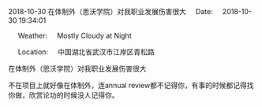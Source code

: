 2018-10-30 在体制外（思沃学院）对我职业发展伤害很大     Date:     2018-10-30 19:34:01

     Weather:     Mostly Cloudy at Night

     Location:     中国湖北省武汉市江岸区青松路

在体制外（思沃学院）对我职业发展伤害很大

不在项目上就好像在体制外，连annual review都不记得你，有事的时候都记得找你做，欣赏论功的时候没人记得你。
